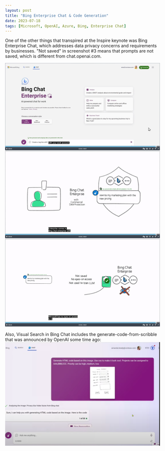 ```yaml
---
layout: post
title: "Bing Enterprise Chat & Code Generation"
date: 2023-07-18
tags: [Microsoft, OpenAI, Azure, Bing, Enterprise Chat]
---
```


One of the other things that transpired at the Inspire keynote was Bing Enterprise Chat, which addresses data privacy concerns and requirements by businesses. "Not saved" in screenshot #3 means that prompts are not saved, which is different from chat.openai.com.

![Bing Enterprise Chat #1](assets/img/bing-enterprise-chat-1.png)
![Bing Enterprise Chat #2](assets/img/bing-enterprise-chat-2.png)
![Bing Enterprise Chat #3](assets/img/bing-enterprise-chat-3.png)

Also, Visual Search in Bing Chat includes the generate-code-from-scribble that was announced by OpenAI some time ago:
![Bing Enterprise Chat #3](assets/img/bing-visual-search-scribble.png)